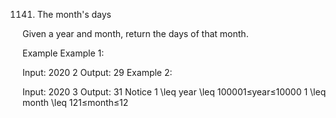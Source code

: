 1141. The month's days

Given a year and month, return the days of that month.

Example
Example 1:

Input: 
2020 
2
Output: 
29
Example 2:

Input: 
2020 
3
Output: 
31
Notice
1 \leq year \leq 100001≤year≤10000
1 \leq month \leq 121≤month≤12

